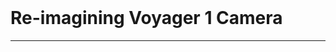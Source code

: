 <html>
    <header>
    </header>
    <body>
        <h1>Re-imagining Voyager 1 Camera</h1>
        <hr>
    </body>
</html>